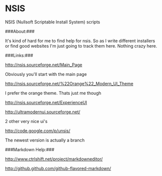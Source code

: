 NSIS
====

NSIS (Nullsoft Scriptable Install System) scripts

###About:###

It's kind of hard for me to find help for nsis. So as I write different installers or find good websites I'm just going to track them here. Nothing crazy here.

###Links:###

http://nsis.sourceforge.net/Main_Page

Obviously you'll start with the main page


http://nsis.sourceforge.net/%22Orange%22_Modern_UI_Theme

I prefer the orange theme. Thats just me though


http://nsis.sourceforge.net/ExperienceUI

http://ultramodernui.sourceforge.net/

2 other very nice ui's


http://code.google.com/p/unsis/

The newest version is actually a branch

###Markdown Help:###

http://www.ctrlshift.net/project/markdowneditor/

http://github.github.com/github-flavored-markdown/